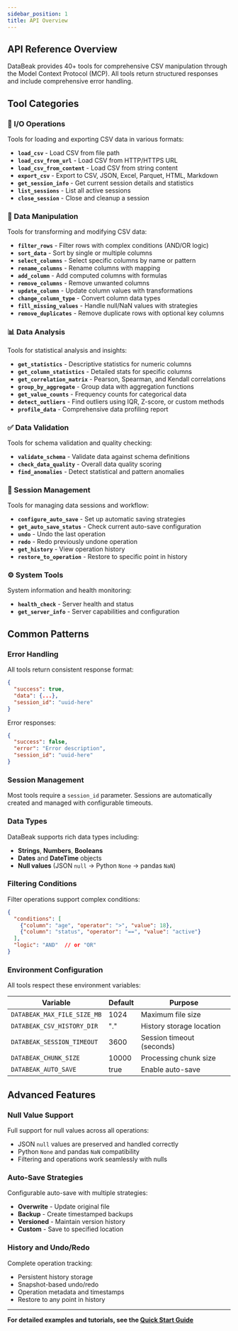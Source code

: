 ```yaml
---
sidebar_position: 1
title: API Overview
---
```


## API Reference Overview

DataBeak provides 40+ tools for comprehensive CSV manipulation through the
Model Context Protocol (MCP). All tools return structured responses and
include comprehensive error handling.

## Tool Categories

### 📁 I/O Operations

Tools for loading and exporting CSV data in various formats:

- **`load_csv`** - Load CSV from file path
- **`load_csv_from_url`** - Load CSV from HTTP/HTTPS URL
- **`load_csv_from_content`** - Load CSV from string content
- **`export_csv`** - Export to CSV, JSON, Excel, Parquet, HTML, Markdown
- **`get_session_info`** - Get current session details and statistics
- **`list_sessions`** - List all active sessions
- **`close_session`** - Close and cleanup a session

### 🔧 Data Manipulation

Tools for transforming and modifying CSV data:

- **`filter_rows`** - Filter rows with complex conditions (AND/OR
  logic)
- **`sort_data`** - Sort by single or multiple columns
- **`select_columns`** - Select specific columns by name or pattern
- **`rename_columns`** - Rename columns with mapping
- **`add_column`** - Add computed columns with formulas
- **`remove_columns`** - Remove unwanted columns
- **`update_column`** - Update column values with transformations
- **`change_column_type`** - Convert column data types
- **`fill_missing_values`** - Handle null/NaN values with strategies
- **`remove_duplicates`** - Remove duplicate rows with optional key columns

### 📊 Data Analysis

Tools for statistical analysis and insights:

- **`get_statistics`** - Descriptive statistics for numeric columns
- **`get_column_statistics`** - Detailed stats for specific columns
- **`get_correlation_matrix`** - Pearson, Spearman, and Kendall
  correlations
- **`group_by_aggregate`** - Group data with aggregation functions
- **`get_value_counts`** - Frequency counts for categorical data
- **`detect_outliers`** - Find outliers using IQR, Z-score, or custom
  methods
- **`profile_data`** - Comprehensive data profiling report

### ✅ Data Validation

Tools for schema validation and quality checking:

- **`validate_schema`** - Validate data against schema definitions
- **`check_data_quality`** - Overall data quality scoring
- **`find_anomalies`** - Detect statistical and pattern anomalies

### 🔄 Session Management

Tools for managing data sessions and workflow:

- **`configure_auto_save`** - Set up automatic saving strategies
- **`get_auto_save_status`** - Check current auto-save configuration
- **`undo`** - Undo the last operation
- **`redo`** - Redo previously undone operation
- **`get_history`** - View operation history
- **`restore_to_operation`** - Restore to specific point in history

### ⚙️ System Tools

System information and health monitoring:

- **`health_check`** - Server health and status
- **`get_server_info`** - Server capabilities and configuration

## Common Patterns

### Error Handling

All tools return consistent response format:

```json
{
  "success": true,
  "data": {...},
  "session_id": "uuid-here"
}
```

Error responses:

```json
{
  "success": false,
  "error": "Error description",
  "session_id": "uuid-here"
}
```

### Session Management

Most tools require a `session_id` parameter. Sessions are automatically
created and managed with configurable timeouts.

### Data Types

DataBeak supports rich data types including:

- **Strings**, **Numbers**, **Booleans**
- **Dates** and **DateTime** objects
- **Null values** (JSON `null` → Python `None` → pandas `NaN`)

### Filtering Conditions

Filter operations support complex conditions:

```json
{
  "conditions": [
    {"column": "age", "operator": ">", "value": 18},
    {"column": "status", "operator": "==", "value": "active"}
  ],
  "logic": "AND"  // or "OR"
}
```

### Environment Configuration

All tools respect these environment variables:

| Variable | Default | Purpose |
|----------|---------|---------|
| `DATABEAK_MAX_FILE_SIZE_MB` | 1024 | Maximum file size |
| `DATABEAK_CSV_HISTORY_DIR` | "." | History storage location |
| `DATABEAK_SESSION_TIMEOUT` | 3600 | Session timeout (seconds) |
| `DATABEAK_CHUNK_SIZE` | 10000 | Processing chunk size |
| `DATABEAK_AUTO_SAVE` | true | Enable auto-save |

## Advanced Features

### Null Value Support

Full support for null values across all operations:

- JSON `null` values are preserved and handled correctly
- Python `None` and pandas `NaN` compatibility
- Filtering and operations work seamlessly with nulls

### Auto-Save Strategies

Configurable auto-save with multiple strategies:

- **Overwrite** - Update original file
- **Backup** - Create timestamped backups
- **Versioned** - Maintain version history
- **Custom** - Save to specified location

### History and Undo/Redo

Complete operation tracking:

- Persistent history storage
- Snapshot-based undo/redo
- Operation metadata and timestamps
- Restore to any point in history

---

**For detailed examples and tutorials, see the
[Quick Start Guide](../tutorials/quickstart.md)**

